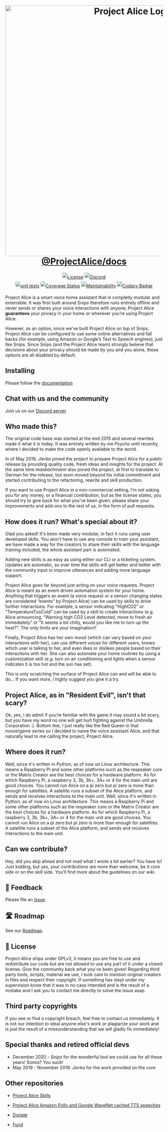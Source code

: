 <h1 align=center style="max-width: 100%;">
  <a href="https://project-alice-assistant.github.io/docs/"><img width="800" alt="Project Alice Logo" src="https://docs.projectalice.io/images/projectalice_banner.svg" style="max-width: 100%;"></a><br/>
  <a href="https://project-alice-assistant.github.io/docs/">@ProjectAlice/docs</a>
</h1>

<p align=center style="line-height: 2;">
  <a href="LICENSE" target="_blank"><img src="https://img.shields.io/github/license/project-alice-assistant/ProjectAlice" alt="License" /></a>
  <a href="https://discord.gg/Jfcj355" target="_blank"><img alt="Discord" src="https://img.shields.io/discord/579345007518154752?logo=discord"></a><br/>
  <a href="https://github.com/project-alice-assistant/ProjectAlice/actions" target="_blank"><img alt="unit tests" src="https://github.com/project-alice-assistant/ProjectAlice/workflows/Unit%20Tests/badge.svg"></a>
  <a href="https://coveralls.io/github/project-alice-assistant/ProjectAlice?branch=HEAD" target="_blank"><img alt="Coverage Status" src="https://coveralls.io/repos/github/project-alice-assistant/ProjectAlice/badge.svg?branch=HEAD"></a>
  <a href="https://codeclimate.com/github/project-alice-assistant/ProjectAlice/maintainability" target="_blank"><img alt="Maintainability" src="https://api.codeclimate.com/v1/badges/b54aaa4f575f66b4f485/maintainability"></a>
  <a href="https://www.codacy.com/manual/project-alice-assistant/ProjectAlice?utm_source=github.com&amp;utm_medium=referral&amp;utm_content=project-alice-assistant/ProjectAlice&amp;utm_campaign=Badge_Grade" target="_blank"><img alt="Codacy Badge" src="https://api.codacy.com/project/badge/Grade/55399302e9614fb18a354fb9345dff29"></a>
</p>

Project Alice is a smart voice home assistant that is completly modular and extensible. It was first built around Snips therefore runs entirely offline and never sends or shares your voice interactions with anyone, Project Alice **guarantees** your privacy in your home or wherever you’re using Project Alice.

However, as an option, since we've built Project Alice on top of Snips, Project Alice can be configured to use some online alternatives and fall backs (for example, using Amazon or Google’s Text to Speech engines), just like Snips. Since Snips (and the Project Alice team) strongly believe that decisions about your privacy should be made by you and you alone, these options are all disabled by default.

## Installing
Please follow the [documentation](https://docs.projectalice.io/set-up/)

## Chat with us and the community
Join us on our [Discord server](https://discord.gg/Jfcj355)


## Who made this?
The original code base was started at the end 2015 and several rewrites made it what it is today. It was entirely written by me *Psycho* until recently, where I decided to make the code openly available to the world.

In of May 2019, *Jierka* joined the project to prepare Project Alice for a public release by providing quality code, fresh ideas and insights for the project. At the same time *maxbachmann* also joined the project, at first to translate to German for the release, but soon moved beyond his initial commitment and started contributing to the refactoring, rewrite and skill production.

If you want to use Project Alice in a non-commercial setting, I’m not asking you for any money, or a financial contribution, but as the license states, you should try to give back for what you've been given; please share your improvements and add-ons to the rest of us, in the form of pull requests.

## How does it run? What's special about it?
Glad you asked! It's been made very modular, in fact it runs using user developed skills. You won't have to use any console to train your assistant, we have made a way for the creators to share their skills with the language training included, the whole assistant part is automated.

Adding new skills is as easy as using either our CLI or a ticketing system. Updates are automatic, so over time the skills will get better and better with the community input to improve utterances and adding more language support.

Project Alice goes far beyond just acting on your voice requests.  Project Alice is meant as an event driven automation system for your home.  Anything that triggers an event (a voice request or a sensor changing states are considered “events” by Project Alice) can be used by skills to drive further interactions.  For example, a sensor indicating "HighCO2" or "TemperatureTooCold" can be used by a skill to create interactions (e.g. Alice announcing, “Warning high CO2 Level detected, move to fresh air immediately” or “It seems a bit chilly, would you like me to turn up the heat?”.  The only limits are your imagination!!

Finally, Project Alice has her own mood (which can vary based on your interactions with her), can use different voices for different users, knows which user is talking to her, and even likes or dislikes people based on their interactions with her. She can also automate your home routines by using a customization skill (e.g. turn on air conditioning and lights when a sensor indicates it is too hot and the sun has set).

This is only scratching the surface of Project Alice can and will be able to do... If you want more, I highly suggest you give it a try.


## Project Alice, as in "Resident Evil", isn't that scary?
Ok, yes, I do admit if you’re familiar with the game it may sound a bit scary, but you have my word no one will get hurt fighting against the Umbrella Corporation :). Bottom line, I just really like the Red Queen in that movie/game series so I decided to name the voice assistant Alice, and that naturally lead to me calling the project, Project Alice.


## Where does it run?
Well, since it's written in Python, as of now on Linux architecture. This means a Raspberry Pi and some other platforms such as the respeaker core or the Matrix Creator are the best choices for a hardware platform. As for which Raspberry Pi, a raspberry 3, 3b, 3b+, 3A+ or 4 for the main unit are good choices. You cannot run Alice on a pi zero but pi zero is more than enough for satellites. A satellite runs a subset of the Alice platform, and sends and receives interactions to the main unit.
Well, since it's written in Python, as of now on Linux architecture. This means a Raspberry Pi and some other platforms such as the respeaker core or the Matrix Creator are the best choices for a hardware platform. As for which Raspberry Pi, a raspberry 3, 3b, 3b+, 3A+ or 4 for the main unit are good choices. You cannot run Alice on a pi zero but pi zero is more than enough for satellites. A satellite runs a subset of the Alice platform, and sends and receives interactions to the main unit.


## Can we contribute?
Hey, did you skip ahead and not read what I wrote a bit earlier? You have to! Just kidding, but yes, your contributions are more than welcome, be it core side or on the skill side. You'll find more about the guidelines on our wiki.

## 📝 Feedback
Please file an [Issue](https://github.com/project-alice-assistant/ProjectAlice/issues).

## 🛣️ Roadmap
See our [Roadmap](https://github.com/project-alice-assistant/ProjectAlice/milestones).

## 📜 License
Project Alice ships under GPLv3, it means you are free to use and redistribute our code but are not allowed to use any part of it under a closed license. Give the community back what you've been given!
Regarding third party tools, scripts, material we use, I took care to mention original creators in files and respect their copyright. If something has slept under my supervision know that it was in no case intended and is the result of a mistake and I ask you to contact me directly to solve the issue asap.

## Third party copyrights
If you see or find a copyright breach, feel free to contact us immediately. It is not our intention to steal anyone else's work or plagiarize your work and is just the result of a missunderstanding that we will gladly fix immediately!


## Special thanks and retired official devs
-   December 2020 - *Snips* for the wonderful tool we could use for all these years! Sonos? You suck!
-   May 2019 - November 2019: *Jierka* for the work provided on the core


## Other repositories
-   [Project Alice Skills](https://github.com/project-alice-assistant/ProjectAliceSkills)
-   [Project Alice Amazon Polly and Google WaveNet cached TTS speeches](https://github.com/project-alice-assistant/ProjectAliceCachedSpeeches)

-   [Donate](https://paypal.me/Psychokiller1888)
-   [Fund](https://liberapay.com/Psycho)
